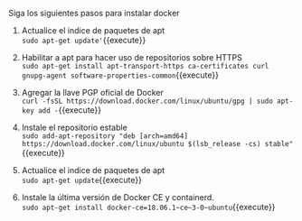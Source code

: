 Siga los siguientes pasos para instalar docker  

1. Actualice el indice de paquetes de apt  
`sudo apt-get update'`{{execute}}  

2. Habilitar a apt para hacer uso de repositorios sobre HTTPS  
`sudo apt-get install apt-transport-https ca-certificates curl 
gnupg-agent software-properties-common`{{execute}}  

3.  Agregar la llave PGP oficial de Docker  
`curl -fsSL https://download.docker.com/linux/ubuntu/gpg | sudo apt-key add -`{{execute}}  

4. Instale el repositorio estable  
`sudo add-apt-repository "deb [arch=amd64] https://download.docker.com/linux/ubuntu $(lsb_release -cs) stable"`{{execute}}  

5. Actualice el indice de paquetes de apt  
`sudo apt-get update`{{execute}}  

6. Instale la última versión de  Docker CE y containerd.  
`sudo apt-get install docker-ce=18.06.1~ce~3-0~ubuntu`{{execute}}